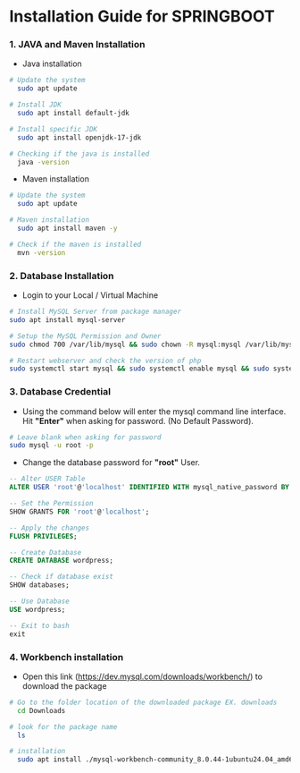 # Installation Guide for SPRINGBOOT

### 1. JAVA and Maven Installation

- Java installation

```bash
# Update the system
  sudo apt update

# Install JDK
  sudo apt install default-jdk

# Install specific JDK
  sudo apt install openjdk-17-jdk

# Checking if the java is installed
  java -version
```

- Maven installation
```bash
# Update the system
  sudo apt update

# Maven installation
  sudo apt install maven -y

# Check if the maven is installed
  mvn -version
```

### 2. Database Installation

- Login to your Local / Virtual Machine

```bash
# Install MySQL Server from package manager
sudo apt install mysql-server

# Setup the MySQL Permission and Owner
sudo chmod 700 /var/lib/mysql && sudo chown -R mysql:mysql /var/lib/mysql

# Restart webserver and check the version of php
sudo systemctl start mysql && sudo systemctl enable mysql && sudo systemctl status mysql
```

### 3. Database Credential

- Using the command below will enter the mysql command line interface. Hit **"Enter"** when asking for password. (No Default Password).

```bash
# Leave blank when asking for password
sudo mysql -u root -p
```

- Change the database password for **"root"** User.

```sql
-- Alter USER Table
ALTER USER 'root'@'localhost' IDENTIFIED WITH mysql_native_password BY 'P@ssw0rd01';

-- Set the Permission
SHOW GRANTS FOR 'root'@'localhost';

-- Apply the changes
FLUSH PRIVILEGES;

-- Create Database
CREATE DATABASE wordpress;

-- Check if database exist
SHOW databases;

-- Use Database
USE wordpress;

-- Exit to bash
exit
```

### 4. Workbench installation

- Open this link (https://dev.mysql.com/downloads/workbench/) to download the package

```bash
# Go to the folder location of the downloaded package EX. downloads
  cd Downloads

# look for the package name
  ls

# installation
  sudo apt install ./mysql-workbench-community_8.0.44-1ubuntu24.04_amd64.deb
```


